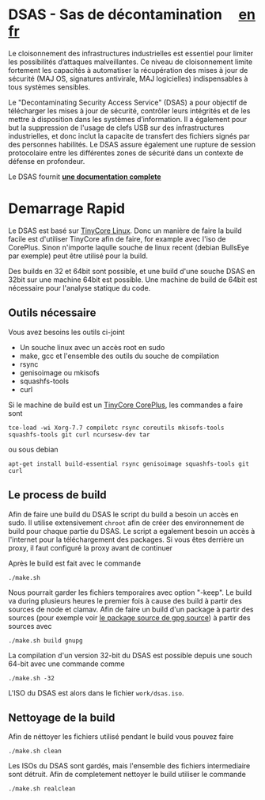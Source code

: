 # DSAS - Sas de décontamination &nbsp;&nbsp;&nbsp; [en](README.md) [fr](#)

Le cloisonnement des infrastructures industrielles est essentiel pour limiter 
les possibilités d’attaques malveillantes. Ce niveau de cloisonnement limite 
fortement les capacités à automatiser la récupération des mises à jour de sécurité 
(MAJ OS, signatures antivirale, MAJ logicielles) indispensables à tous systèmes 
sensibles. 

Le "Decontaminating Security Access Service" (DSAS) a pour objectif de télécharger les 
mises  à jour de sécurité, contrôler leurs  intégrités et de les mettre à disposition 
dans les  systèmes d’information. Il a également pour but la suppression de l'usage de 
clefs USB sur  des infrastructures industrielles, et  donc  inclut la capacite de 
transfert des fichiers  signés par des personnes habilités. Le DSAS assure également
une rupture de session  protocolaire entre les différentes zones de sécurité dans un
contexte de défense en profondeur.

Le DSAS fournit __[une documentation complete](append/usr/local/share/www/Documentation_fr.md)__ 

# Demarrage Rapid

Le DSAS est basé sur [TinyCore Linux](http://tinycorelinux.net). Donc un manière de
faire la build facile est d'utiliser TinyCore afin de faire, for example avec l'iso de 
CorePlus. Sinon n'importe laqulle souche de linux recent (debian BullsEye par exemple)
peut être  utilisé pour la build.

Des builds en 32 et 64bit sont possible, et une build d'une souche DSAS en 32bit sur une 
machine 64bit est possible. Une machine de build de 64bit est nécessaire pour l'analyse 
statique du code.

## Outils nécessaire

Vous avez besoins les outils ci-joint

* Un souche linux avec un accès root en sudo
* make, gcc et l'ensemble des outils du souche de compilation
* rsync
* genisoimage ou mkisofs
* squashfs-tools
* curl

Si le machine de build est un [TinyCore CorePlus](http://tinycorelinux.net/downloads.html), 
les commandes a faire sont

```shell
tce-load -wi Xorg-7.7 compiletc rsync coreutils mkisofs-tools squashfs-tools git curl ncursesw-dev tar
```

ou sous debian


```shell
apt-get install build-essential rsync genisoimage squashfs-tools git curl
``` 

## Le process de build

Afin de faire une build du DSAS le script du build a besoin un accès en sudo. Il utilise 
extensivement `chroot` afin de créer des environnement de build pour chaque partie du
DSAS. Le script a egalement besoin un accès à l'internet pour la téléchargement des 
packages. Si vous êtes derrière un proxy, il faut configuré la proxy avant de continuer

Après le build est fait avec le commande

```
./make.sh
```

Nous pourrait garder les fichiers temporaires avec option "-keep". Le build va during
plusieurs heures le premier fois à cause des build à partir des sources de node et clamav.
Afin de faire un build d'un package à partir des sources (pour exemple voir [le package
source de gpg source](pkg/gnupg.pkg)) à partir des sources avec

```
./make.sh build gnupg
```

La compilation d'un version 32-bit du DSAS est possible depuis une souch 64-bit
avec une commande comme

```
./make.sh -32
``` 

L'ISO du DSAS est alors dans le fichier `work/dsas.iso`.

## Nettoyage de la build

Afin de néttoyer les fichiers utilisé pendant le build vous pouvez faire

```
./make.sh clean
```

Les ISOs du DSAS sont gardés, mais l'ensemble des fichiers intermediaire 
sont détruit. Afin de completement nettoyer le build utiliser le commande

```
./make.sh realclean
```